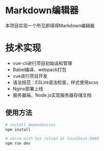 # Markdown编辑器
本项目实现一个所见即得得Markdown编辑器

# 技术实现
- vue-cli进行项目初始话和管理
- Babel编译、webpack打包
- vue进行项目开发
- 语法规范：ESLint语法检查、样式使用scss
- Nginx部署上线
- 服务器端，Node.js实现服务器存储文档

## 使用方法

``` bash
# install dependencies
npm install

# serve with hot reload at localhost:8080
npm run dev
```

